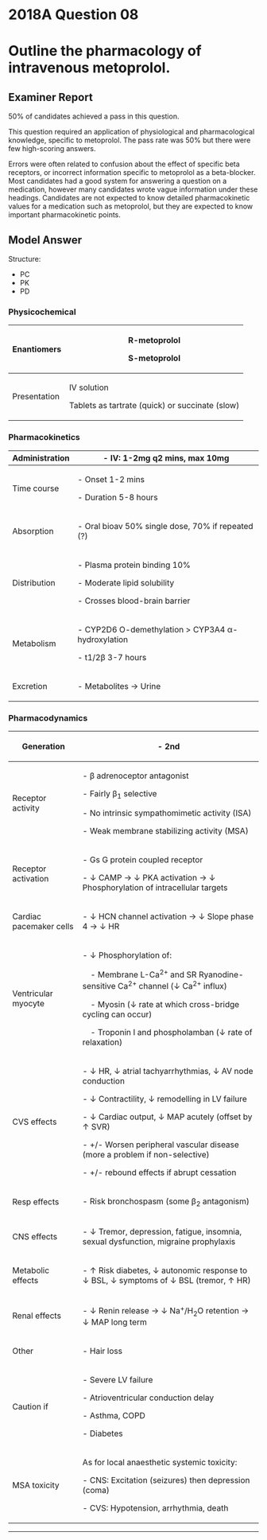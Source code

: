 <div class = "saq"> 

# 2018A Question 08 
# Outline the pharmacology of intravenous metoprolol.


## Examiner Report
50% of candidates achieved a pass in this question.


This question required an application of physiological and pharmacological knowledge, specific to metoprolol. The pass rate was 50% but there were few high-scoring answers.


Errors were often related to confusion about the effect of specific beta receptors, or incorrect information specific to metoprolol as a beta-blocker. Most candidates had a good system for answering a question on a medication, however many candidates wrote vague information under these headings. Candidates are not expected to know detailed pharmacokinetic values for a medication such as metoprolol, but they are expected to know important pharmacokinetic points.

## Model Answer
Structure:
- PC
- PK
- PD

### Physicochemical

|Enantiomers|<p>R-metoprolol</p><p>S-metoprolol</p>|
| -- | -- |
|Presentation|<p>IV solution</p><p>Tablets as tartrate (quick) or succinate (slow)</p>|

### Pharmacokinetics

|Administration|- IV: 1-2mg q2 mins, max 10mg|
| -- | -- |
|Time course|<p>- Onset 1-2 mins</p><p>- Duration 5-8 hours</p>|
|Absorption|<p>- Oral bioav 50% single dose, 70% if repeated (?)</p>|
|Distribution|<p>- Plasma protein binding 10%</p><p>- Moderate lipid solubility</p><p>- Crosses blood-brain barrier</p>|
|Metabolism|<p>- CYP2D6 O-demethylation > CYP3A4 α-hydroxylation</p><p>- t1/2β 3-7 hours</p>|
|Excretion|<p>- Metabolites → Urine</p>|

### Pharmacodynamics

|Generation|<p>- 2nd </p>|
| -- | -- |
|Receptor activity|<p>- β adrenoceptor antagonist</p><p>- Fairly β<sub>1</sub> selective</p><p>- No intrinsic sympathomimetic activity (ISA)</p><p>- Weak membrane stabilizing activity (MSA)</p>|
|Receptor activation|<p>- Gs G protein coupled receptor</p><p>- ↓ CAMP → ↓ PKA activation → ↓ Phosphorylation of intracellular targets</p>|
|Cardiac pacemaker cells|<p>- ↓ HCN channel activation → ↓ Slope phase 4 → ↓ HR</p>|
|Ventricular myocyte|<p>- ↓ Phosphorylation of:</p><p>&emsp;- Membrane L-Ca<sup>2+</sup> and SR Ryanodine-sensitive Ca<sup>2+</sup> channel (↓ Ca<sup>2+</sup> influx)</p><p>&emsp;- Myosin (↓ rate at which cross-bridge cycling can occur)</p><p>&emsp;- Troponin I and phospholamban (↓ rate of relaxation)</p>|
|CVS effects|<p>- ↓ HR, ↓ atrial tachyarrhythmias, ↓ AV node conduction</p><p>- ↓ Contractility, ↓ remodelling in LV failure</p><p>- ↓ Cardiac output, ↓ MAP acutely (offset by ↑ SVR)</p><p>- +/- Worsen peripheral vascular disease (more a problem if non-selective)</p><p>- +/- rebound effects if abrupt cessation</p>|
|Resp effects|<p>- Risk bronchospasm (some β<sub>2</sub> antagonism)</p>|
|CNS effects|<p>- ↓ Tremor, depression, fatigue, insomnia, sexual dysfunction, migraine prophylaxis</p>|
|Metabolic effects|<p>- ↑ Risk diabetes, ↓ autonomic response to ↓ BSL, ↓ symptoms of ↓ BSL (tremor, ↑ HR)</p>|
|Renal effects|<p>- ↓ Renin release → ↓ Na<sup>+</sup>/H<sub>2</sub>O retention → ↓ MAP long term</p>|
|Other|<p>- Hair loss<p>|
|Caution if|<p>- Severe LV failure</p><p>- Atrioventricular conduction delay</p><p>- Asthma, COPD</p><p>- Diabetes</p>|
|MSA toxicity|<p>As for local anaesthetic systemic toxicity:</p><p>- CNS: Excitation (seizures) then depression (coma)</p><p>- CVS: Hypotension, arrhythmia, death</p>|



--- 

</div>